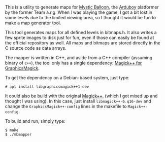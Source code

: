 This is a utility to generate maps for 
[Mystic Balloon](https://github.com/Team-ARG-Museum/ID-34-Mystic-Balloon),
the [Arduboy](https://arduboy.com/) platformer by the former Team a.r.g. When I was playing the game,
I got a bit lost in some levels due to the limited viewing area, so I thought
it would be fun to make a map generator tool.

This tool generates maps for all defined levels in bitmaps.h. It also writes a
few sprite images to disk just for fun, even if those can easily be found
at the official repository as well. All maps and bitmaps are stored directly in
the C source code as data arrays.

The mapper is written in C++, and aside from a C++ compiler
(assuming binary of `c++`), the tool only has a single dependency:
[Magick++ for GraphicsMagick](http://www.graphicsmagick.org/Magick++/).

To get the dependency on a Debian-based system, just type:

    # apt install libgraphicsmagick++1-dev

It could also be build with the original [Magick++](http://www.imagemagick.org/Magick++/),
(which I got mixed up and thought I was using). In this case,
just install `libmagick++-6.q16-dev` and change the `GraphicsMagick++-config`
lines in the makefile to `Magick++-config`.

To build and run, simply type:

    $ make
    $ ./mbmapper
